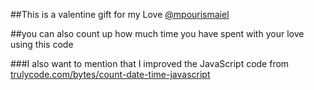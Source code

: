 ##This is a valentine gift for my Love [@mpourismaiel](https://github.com/mpourismaiel)

##you can also count up how much time you have spent with your love using this code

###I also want to mention that I improved the JavaScript code from [trulycode.com/bytes/count-date-time-javascript](https://trulycode.com/bytes/count-date-time-javascript/)
